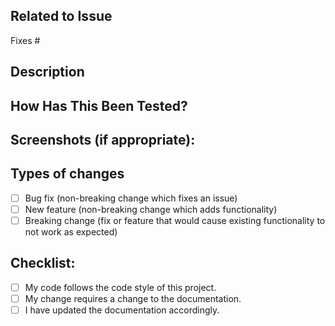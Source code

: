 <!--- Provide a general summary of your changes in the Title above -->
## Related to Issue
Fixes #

## Description
<!--- Describe your changes in detail -->

## How Has This Been Tested?
<!--- Please describe in detail how you tested your changes. -->
<!--- Include details of your testing environment, tests ran to see how -->
<!--- your change affects other areas of the code, etc. -->

## Screenshots (if appropriate):

## Types of changes
<!--- What types of changes does your code introduce? Put an `x` in all the boxes that apply: -->
- [ ] Bug fix (non-breaking change which fixes an issue)
- [ ] New feature (non-breaking change which adds functionality)
- [ ] Breaking change (fix or feature that would cause existing functionality to not work as expected)

## Checklist:
<!--- Go over all the following points, and put an `x` in all the boxes that apply. -->
<!--- If you're unsure about any of these, don't hesitate to ask. We're here to help! -->
- [ ] My code follows the code style of this project.
- [ ] My change requires a change to the documentation.
- [ ] I have updated the documentation accordingly.